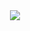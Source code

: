 <div style="text-align: center;">
	<img src="http://www.communityactionsurvey.org/guide/img/users-guide.png" />
	<!--Make sure to change the URL to match the location of the picture on the server-->
<!--![User's Guide Logo](http://csserver.beloit.edu/~roehln/daux.io-master/img/users-guide.png)-->
</div>
